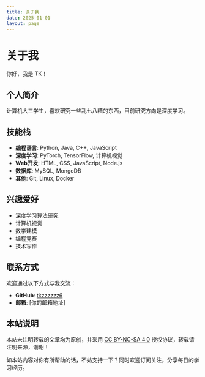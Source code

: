 ```yaml
---
title: 关于我
date: 2025-01-01
layout: page
---
```


# 关于我

你好，我是 TK！

## 个人简介

计算机大三学生，喜欢研究一些乱七八糟的东西，目前研究方向是深度学习。

## 技能栈

- **编程语言**: Python, Java, C++, JavaScript
- **深度学习**: PyTorch, TensorFlow, 计算机视觉
- **Web开发**: HTML, CSS, JavaScript, Node.js
- **数据库**: MySQL, MongoDB
- **其他**: Git, Linux, Docker

## 兴趣爱好

- 深度学习算法研究
- 计算机视觉
- 数学建模
- 编程竞赛
- 技术写作

## 联系方式

欢迎通过以下方式与我交流：

- **GitHub**: [tkzzzzzz6](https://github.com/tkzzzzzz6)
- **邮箱**: [你的邮箱地址]

## 本站说明

本站未注明转载的文章均为原创，并采用 [CC BY-NC-SA 4.0](https://creativecommons.org/licenses/by-nc-sa/4.0/deed.zh) 授权协议，转载请注明来源，谢谢！

如本站内容对你有所帮助的话，不妨支持一下？同时欢迎订阅关注，分享每日的学习经历。
